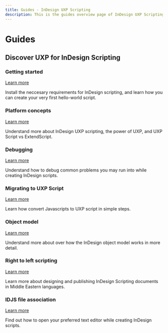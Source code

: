 ```yaml
---
title: Guides - InDesign UXP Scripting
description: This is the guides overview page of InDesign UXP Scripting
---
```


# Guides

## Discover UXP for InDesign Scripting

<DiscoverBlock width="100%" slots="heading, link, text"/>

### Getting started

[Learn more](./getting-started/)
    
Install the neccesary requirements for InDesign scripting, and learn how you can create your very first hello-world script. 

<DiscoverBlock width="100%" slots="heading, link, text"/>

### Platform concepts

[Learn more](./platform-concepts)
    
Understand more about InDesign UXP scripting, the power of UXP, and UXP Script vs ExtendScript.

### Debugging

[Learn more](./debugging)
    
Understand how to debug common problems you may run into while creating InDesign scripts.

### Migrating to UXP Script

[Learn more](./migrating-to-UXPScript/)
    
Learn how convert Javascripts to UXP script in simple steps.

### Object model

[Learn more](./object-modal/)
    
Understand more about over how the InDesign object model works in more detail. 

### Right to left scripting

[Learn more](./rtl-scripting/)
    
Learn more about designing and publishing InDesign Scripting documents in Middle Eastern languages.

### IDJS file association

[Learn more](./text-editor-association/)
    
Find out how to open your preferred text editor while creating InDesign scripts. 
